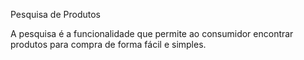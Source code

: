Pesquisa de Produtos

A pesquisa é a funcionalidade que permite ao consumidor encontrar produtos para compra de forma fácil e simples.